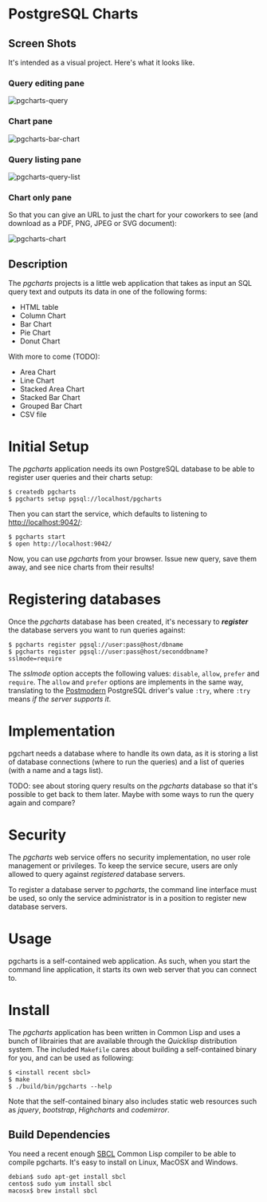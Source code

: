 # PostgreSQL Charts

## Screen Shots

It's intended as a visual project. Here's what it looks like.

### Query editing pane

![pgcharts-query](https://raw.github.com/dimitri/pgcharts/master/propaganda/pgcharts-query.png)

### Chart pane

![pgcharts-bar-chart](https://raw.github.com/dimitri/pgcharts/master/propaganda/pgcharts-bar-chart.png)

### Query listing pane

![pgcharts-query-list](https://raw.github.com/dimitri/pgcharts/master/propaganda/pgcharts-query-list.png)

### Chart only pane

So that you can give an URL to just the chart for your coworkers to see (and
download as a PDF, PNG, JPEG or SVG document):

![pgcharts-chart](https://raw.github.com/dimitri/pgcharts/master/propaganda/pgcharts-chart.png)

## Description

The *pgcharts* projects is a little web application that takes as input an
SQL query text and outputs its data in one of the following forms:

  - HTML table
  - Column Chart
  - Bar Chart
  - Pie Chart
  - Donut Chart
  
With more to come (TODO):

  - Area Chart
  - Line Chart
  - Stacked Area Chart
  - Stacked Bar Chart
  - Grouped Bar Chart
  - CSV file

# Initial Setup

The *pgcharts* application needs its own PostgreSQL database to be able to
register user queries and their charts setup:

    $ createdb pgcharts
    $ pgcharts setup pgsql://localhost/pgcharts
    
Then you can start the service, which defaults to listening to
[http://localhost:9042/]():

    $ pgcharts start
    $ open http://localhost:9042/

Now, you can use *pgcharts* from your browser. Issue new query, save them
away, and see nice charts from their results!

# Registering databases

Once the *pgcharts* database has been created, it's necessary to
***register*** the database servers you want to run queries against:
    
    $ pgcharts register pgsql://user:pass@host/dbname
    $ pgcharts register pgsql://user:pass@host/seconddbname?sslmode=require
    
The *sslmode* option accepts the following values: `disable`, `allow`,
`prefer` and `require`. The `allow` and `prefer` options are implements in
the same way, translating to the
[Postmodern](https://marijnhaverbeke.nl/postmodern/postmodern.html)
PostgreSQL driver's value `:try`, where `:try` means *if the server supports
it*.

# Implementation

pgchart needs a database where to handle its own data, as it is storing a
list of database connections (where to run the queries) and a list of
queries (with a name and a tags list).

TODO: see about storing query results on the *pgcharts* database so that
      it's possible to get back to them later. Maybe with some ways to run
      the query again and compare?

# Security

The *pgcharts* web service offers no security implementation, no user role
management or privileges. To keep the service secure, users are only allowed
to query against *registered* database servers.

To register a database server to *pgcharts*, the command line interface must
be used, so only the service administrator is in a position to register new
database servers.

# Usage

pgcharts is a self-contained web application. As such, when you start the
command line application, it starts its own web server that you can connect
to.

# Install

The *pgcharts* application has been written in Common Lisp and uses a bunch
of librairies that are available through the *Quicklisp* distribution
system. The included `Makefile` cares about building a self-contained binary
for you, and can be used as following:

    $ <install recent sbcl>
    $ make
    $ ./build/bin/pgcharts --help

Note that the self-contained binary also includes static web resources such
as *jquery*, *bootstrap*, *Highcharts* and *codemirror*.

## Build Dependencies

You need a recent enough [SBCL](http://sbcl.org/) Common Lisp compiler to be
able to compile pgcharts. It's easy to install on Linux, MacOSX and Windows.

    debian$ sudo apt-get install sbcl
    centos$ sudo yum install sbcl
    macosx$ brew install sbcl
